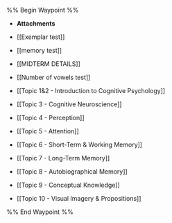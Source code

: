 %% Begin Waypoint %%
- **Attachments**

- [[Exemplar test]]
- [[memory test]]
- [[MIDTERM DETAILS]]
- [[Number of vowels test]]
- [[Topic 1&2 - Introduction to Cognitive Psychology]]
- [[Topic 3 - Cognitive Neuroscience]]
- [[Topic 4 - Perception]]
- [[Topic 5 - Attention]]
- [[Topic 6 - Short-Term & Working Memory]]
- [[Topic 7 - Long-Term Memory]]
- [[Topic 8 - Autobiographical Memory]]
- [[Topic 9 - Conceptual Knowledge]]
- [[Topic 10 - Visual Imagery & Propositions]]

%% End Waypoint %%